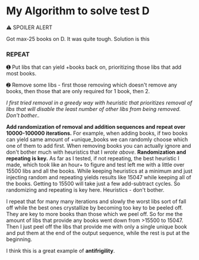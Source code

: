 # My Algorithm to solve test D
⚠ SPOILER ALERT

Got max-25 books on D. It was quite tough. 
Solution is this

### REPEAT
➊ Put libs that can yield +books back on, prioritizing those libs that add most books.

➋ Remove some libs - first those removing which doesn't remove any books, then those that are only required for 1 book, then 2.

_I first tried removal in a greedy way with heuristic that prioritizes removal of libs that will disable the least number of other libs from being removed. Don't bother.._

__Add randomization of removal and addition sequences and repeat over 10000-100000 iterations.__ For example, when adding books, if two books can yield same amount of +unique_books we can randomly choose which one of them to add first. When removing books you can actually ignore and don't bother much with heuristics that I _wrote above_. __Randomization and repeating is key.__ As far as I tested, if not repeating, the best heuristic I made, which took like an hour+ to figure and test left me with a little over 15500 libs and all the books. While keeping heuristics at a minimum and just injecting random and repeating yields results like 15047 while keeping all of the books. Getting to 15500 will take just a few add-subtract cycles. So randomizing and repeating is key here. Heuristics - don't bother.

I repeat that for many many iterations and slowly the worst libs sort of fall off while the best ones crystallize by becoming too key to be peeled off. They are key to more books than those which we peel off.
So for me the amount of libs that provide any books went down from >15500 to 15047.
Then I just peel off the libs that provide me with only a single unique book and put them at the end of the output sequence, while the rest is put at the beginning.

I think this is a great example of __antifrigility__.
